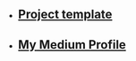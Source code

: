 * ## [Project template](https://livedemo00.template-help.com/wt_62267_v8/prod-20823-one-service/index.html#)
* ## [My Medium Profile](https://medium.com/@agalaryusublu8330)

